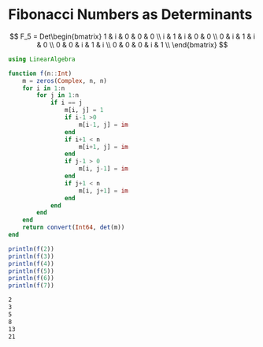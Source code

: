 # Fibonacci Numbers as Determinants 

$$
F_5 = Det\begin{bmatrix}
1 & i & 0 & 0 & 0 \\
i & 1 & i & 0 & 0 \\
0 & i & 1 & i & 0 \\
0 & 0 & i & 1 & i \\
0 & 0 & 0 & i & 1 \\
\end{bmatrix}
$$

```julia
using LinearAlgebra

function f(n::Int)
    m = zeros(Complex, n, n)
    for i in 1:n
        for j in 1:n
            if i == j
                m[i, j] = 1
                if i-1 >0
                    m[i-1, j] = im
                end
                if i+1 < n
                    m[i+1, j] = im
                end
                if j-1 > 0
                    m[i, j-1] = im
                end
                if j+1 < n
                    m[i, j+1] = im
                end
            end
        end
    end
    return convert(Int64, det(m))
end

println(f(2))
println(f(3))
println(f(4))
println(f(5))
println(f(6))
println(f(7))
```


```bash
2
3
5
8
13
21
```
